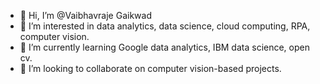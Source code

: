 - 👋 Hi, I’m @Vaibhavraje Gaikwad
- 👀 I’m interested in data analytics, data science, cloud computing, RPA, computer vision.
- 🌱 I’m currently learning Google data analytics, IBM data science, open cv.
- 💞️ I’m looking to collaborate on computer vision-based projects.

<!---
vaibhavraje-g/vaibhavraje-g is a ✨ special ✨ repository because its `README.md` (this file) appears on your GitHub profile.
You can click the Preview link to take a look at your changes.
--->
